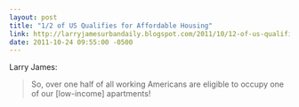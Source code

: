 ```yaml
---
layout: post
title: "1/2 of US Qualifies for Affordable Housing"
link: http://larryjamesurbandaily.blogspot.com/2011/10/12-of-us-qualifies-for-affordable.html
date: 2011-10-24 09:55:00 -0500
---
```


Larry James:
> So, over one half of all working Americans are eligible to occupy one of our 
> [low-income] apartments!
